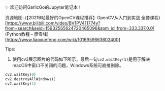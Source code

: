 ✨ 欢迎访问GarlicGo的Jupyter笔记本！

资源地图:
(【2021B站最好的OpenCV课程推荐】OpenCV从入门到实战 全套课程)[https://www.bilibili.com/video/BV1PV411774y?from=search&seid=15932565624720465096&spm_id_from=333.337.0.0]
(Python教程 - 廖雪峰)[https://www.liaoxuefeng.com/wiki/1016959663602400]

Tips:
1. 使用cv2展示图片的代码如下所示，最后一句`cv2.waitKey(1)`是用于解决macOS中窗口不关闭的问题，Windows系统可直接删除。
```python
cv2.waitKey(0)
cv2.destroyAllWindows()
cv2.waitKey(1)
```